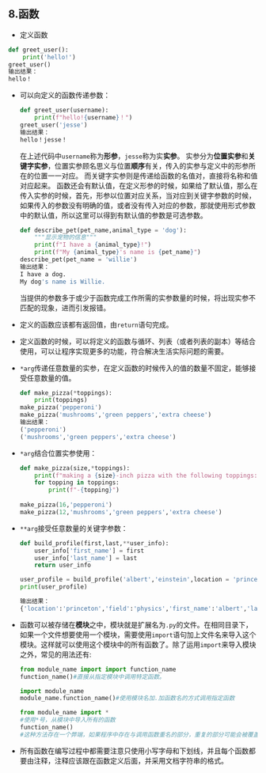 ## 8.函数

* 定义函数

```python
def greet_user():
    print('hello!')
greet_user()
输出结果：
hello！
```

* 可以向定义的函数传递参数：
  ```python
  def greet_user(username):
      print(f"hello!{username}！")
  greet_user('jesse')
  输出结果：
  hello！jesse！
  ```

  在上述代码中``username``称为**形参**，``jesse``称为实**实参**。
  实参分为**位置实参**和**关键字实参**，位置实参顾名思义与位置**顺序**有关，传入的实参与定义中的形参所在的位置一一对应。
  而关键字实参则是传递给函数的名值对，直接将名称和值对应起来。
  函数还会有默认值，在定义形参的时候，如果给了默认值，那么在传入实参的时候，首先，形参以位置对应关系，当对应到关键字参数的时候，如果传入的参数没有明确的值，或者没有传入对应的参数，那就使用形式参数中的默认值，所以这里可以得到有默认值的参数是可选参数。

  ```python
  def describe_pet(pet_name,animal_type = 'dog'):
      """显示宠物的信息"""
      print(f"I have a {animal_type}!")
      print(f"My {animal_type}'s name is {pet_name}")
  describe_pet(pet_name = 'willie')
  输出结果：
  I have a dog.
  My dog's name is Willie.
  ```

  当提供的参数多于或少于函数完成工作所需的实参数量的时候，将出现实参不匹配的现象，进而引发报错。

  

* 定义的函数应该都有返回值，由``return``语句完成。

* 定义函数的时候，可以将定义的函数与循环、列表（或者列表的副本）等结合使用，可以让程序实现更多的功能，符合解决生活实际问题的需要。

  

* ``*arg``传递任意数量的实参，在定义函数的时候传入的值的数量不固定，能够接受任意数量的值。

  ```python
  def make_pizza(*toppings):
      print(toppings)
  make_pizza('pepperoni')
  make_pizza('mushrooms','green peppers','extra cheese')
  输出结果：
  ('pepperoni')
  ('mushrooms','green peppers','extra cheese')
  ```

* ``*arg``结合位置实参使用：

  ```python
  def make_pizza(size,*toppings):
      print(f"making a {size}-inch pizza with the following toppings:")
      for topping in toppings:
          print(f"-{topping}")
          
  make_pizza(16,'pepperoni')
  make_pizza(12,'mushrooms','green peppers','extra cheese')
  ```

  

* ``**arg``接受任意数量的关键字参数：

  ```python
  def build_profile(first,last,**user_info):
      user_info['first_name'] = first
      user_info['last_name'] = last
      return user_info
  
  user_profile = build_profile('albert','einstein',location = 'princeton', field = 'physics')
  print(user_profile)
  
  输出结果：
  {'location':'princeton','field':'physics','first_name':'albert','last_name':'einstein'}
  ```

  

* 函数可以被存储在**模块**之中，模块就是扩展名为``.py``的文件。在相同目录下，如果一个文件想要使用一个模块，需要使用``import``语句加上文件名来导入这个模块。这样就可以使用这个模块中的所有函数了。除了运用``import``来导入模块之外，常见的用法还有:
  ```python
  from module_name import import function_name 
  function_name()#直接从指定模块中调用特定函数。
  ```

  ```python
  import module_name
  module_name.function_name()#使用模块名加.加函数名的方式调用指定函数
  ```

  ```python
  from module_name import *
  #使用*号，从模块中导入所有的函数
  function_name()
  #这种方法存在一个弊端，如果程序中存在与调用函数重名的部分，重复的部分可能会被覆盖，影响程序的运行，因此最好的办法就是使用上面两种方法。
  ```

* 所有函数在编写过程中都需要注意只使用小写字母和下划线，并且每个函数都要由注释，注释应该跟在函数定义后面，并采用文档字符串的格式。

